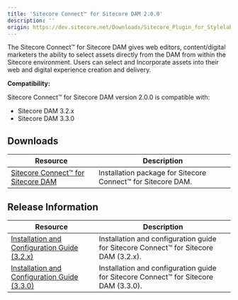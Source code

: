```yaml
---
title: 'Sitecore Connect™ for Sitecore DAM 2.0.0'
description: ''
origin: https://dev.sitecore.net/Downloads/Sitecore_Plugin_for_Stylelabs_DAM/20/Sitecore_Connect_for_Sitecore_DAM_200.aspx
---
```


The Sitecore Connect™ for Sitecore DAM gives web editors, content/digital marketers the ability to select assets directly from the DAM from within the Sitecore environment. Users can select and Incorporate assets into their web and digital experience creation and delivery.

**Compatibility:**

Sitecore Connect™ for Sitecore DAM version 2.0.0 is compatible with:

- Sitecore DAM 3.2.x
- Sitecore DAM 3.3.0

## Downloads

| Resource                                                                                                                                                                                                                                    | Description                                                   |
| ------------------------------------------------------------------------------------------------------------------------------------------------------------------------------------------------------------------------------------------- | ------------------------------------------------------------- |
| [Sitecore Connect™ for Sitecore DAM](https://scdp.blob.core.windows.net/downloads/Sitecore%20Plugin%20for%20Stylelabs%20DAM/20/Sitecore%20Connect%20for%20Sitecore%20DAM%20200/Secure/Sitecore%20Connect%20for%20Sitecore%20DAM-2.0.0.zip) | Installation package for Sitecore Connect™ for Sitecore DAM. |

## Release Information

| Resource                                                                                                                                                                                                                                                                                                             | Description                                                                           |
| -------------------------------------------------------------------------------------------------------------------------------------------------------------------------------------------------------------------------------------------------------------------------------------------------------------------- | ------------------------------------------------------------------------------------- |
| [Installation and Configuration Guide (3.2.x)](https://scdp.blob.core.windows.net/downloads/Sitecore%20Plugin%20for%20Stylelabs%20DAM/20/Sitecore%20Connect%20for%20Sitecore%20DAM%20200/Secure/Sitecore%20Connect%20for%20Sitecore%20DAM%202.0%20-%20Installation%20and%20configuration%20manual%20for%203.2.x.pdf) | Installation and configuration guide for Sitecore Connect™ for Sitecore DAM (3.2.x). |
| [Installation and Configuration Guide (3.3.0)](https://scdp.blob.core.windows.net/downloads/Sitecore%20Plugin%20for%20Stylelabs%20DAM/20/Sitecore%20Connect%20for%20Sitecore%20DAM%20200/Secure/Sitecore%20Connect%20for%20Sitecore%20DAM%202.0%20-%20Installation%20and%20configuration%20manual%20for%203.3.x.pdf) | Installation and configuration guide for Sitecore Connect™ for Sitecore DAM (3.3.0). |
